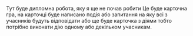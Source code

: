 Тут буде дипломна робота, яку я ще не почав робити
Це буде карточна гра, на карточці буде написано подія або запитання на яку всі з учасників будуть відповідати або ще буде карточка з діями тобто потрібно виконати дію одному або декільком учасникам.

